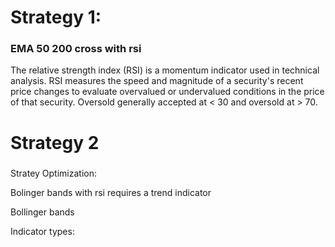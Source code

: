 # Strategy 1:

### EMA 50 200 cross with rsi

The relative strength index (RSI) is a momentum indicator used in technical analysis. RSI measures the speed and magnitude of a security's recent price changes to evaluate overvalued or undervalued conditions in the price of that security. Oversold generally accepted at < 30 and oversold at > 70.


# Strategy 2

### 




Stratey Optimization:

Bolinger bands with rsi requires a trend indicator



Bollinger bands


Indicator types:

